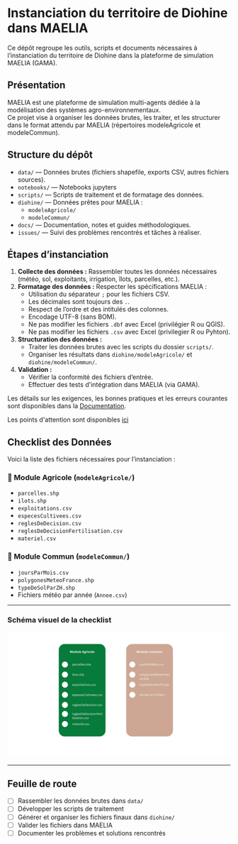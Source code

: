 # Instanciation du territoire de Diohine dans MAELIA

Ce dépôt regroupe les outils, scripts et documents nécessaires à l’instanciation du territoire de Diohine dans la plateforme de simulation MAELIA (GAMA).

## Présentation

MAELIA est une plateforme de simulation multi-agents dédiée à la modélisation des systèmes agro-environnementaux.  
Ce projet vise à organiser les données brutes, les traiter, et les structurer dans le format attendu par MAELIA (répertoires modeleAgricole et modeleCommun).

## Structure du dépôt

- `data/` — Données brutes (fichiers shapefile, exports CSV, autres fichiers sources).
- `notebooks/` — Notebooks jupyters
- `scripts/` — Scripts de traitement et de formatage des données.
- `diohine/` — Données prêtes pour MAELIA :
  - `modeleAgricole/`
  - `modeleCommun/`
- `docs/` — Documentation, notes et guides méthodologiques.
- `issues/` — Suivi des problèmes rencontrés et tâches à réaliser.

## Étapes d’instanciation

1. **Collecte des données :** Rassembler toutes les données nécessaires (météo, sol, exploitants, irrigation, îlots, parcelles, etc.).
2. **Formatage des données :** Respecter les spécifications MAELIA :
   - Utilisation du séparateur `;` pour les fichiers CSV.
   - Les décimales sont toujours des `.`.
   - Respect de l’ordre et des intitulés des colonnes.
   - Encodage UTF-8 (sans BOM).
   - Ne pas modifier les fichiers `.dbf` avec Excel (privilégier R ou QGIS).
   - Ne pas modifier les fichiers `.csv` avec Excel (privilegier R ou Pyhton).
3. **Structuration des données :**
   - Traiter les données brutes avec les scripts du dossier `scripts/`.
   - Organiser les résultats dans `diohine/modeleAgricole/` et `diohine/modeleCommun/`.
4. **Validation :**
   - Vérifier la conformité des fichiers d’entrée.
   - Effectuer des tests d'intégration dans MAELIA (via GAMA).

Les détails sur les exigences, les bonnes pratiques et les erreurs courantes sont disponibles dans la [Documentation](docs/).

Les points d'attention sont disponibles [ici](issues/)

## Checklist des Données

Voici la liste des fichiers nécessaires pour l’instanciation :

### 📂 Module Agricole (`modeleAgricole/`)

- `parcelles.shp`
- `ilots.shp`
- `exploitations.csv`
- `especesCultivees.csv`
- `reglesDeDecision.csv`
- `reglesDeDecisionFertilisation.csv`
- `materiel.csv`

### 📂 Module Commun (`modeleCommun/`)

- `joursParMois.csv`
- `polygonesMeteoFrance.shp`
- `typeDeSolParZH.shp`
- Fichiers météo par année (`Annee.csv`)

---

### Schéma visuel de la checklist

![Checklist des Données](docs/MAELIA_Data_Checklist.jpg)

---

## Feuille de route

- [ ] Rassembler les données brutes dans `data/`
- [ ] Développer les scripts de traitement
- [ ] Générer et organiser les fichiers finaux dans `diohine/`
- [ ] Valider les fichiers dans MAELIA
- [ ] Documenter les problèmes et solutions rencontrés